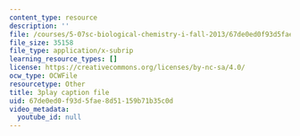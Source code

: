 ```yaml
---
content_type: resource
description: ''
file: /courses/5-07sc-biological-chemistry-i-fall-2013/67de0ed0f93d5fae8d51159b71b35c0d_ddt1KuSdoOg.srt
file_size: 35158
file_type: application/x-subrip
learning_resource_types: []
license: https://creativecommons.org/licenses/by-nc-sa/4.0/
ocw_type: OCWFile
resourcetype: Other
title: 3play caption file
uid: 67de0ed0-f93d-5fae-8d51-159b71b35c0d
video_metadata:
  youtube_id: null
---
```

